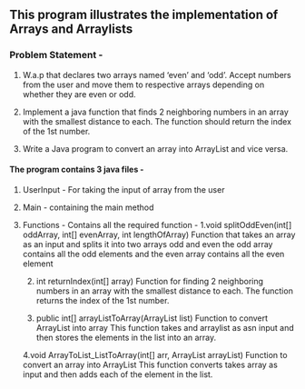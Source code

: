 ## This program illustrates the implementation of Arrays and Arraylists

### Problem Statement - 

1. W.a.p that declares two arrays named ‘even’ and ‘odd’. Accept
numbers from the user and move them to respective arrays depending on
whether they are even or odd.

2. Implement a java function that finds 2 neighboring numbers in an
array with the smallest distance to each. The function should return the
index of the 1st number.

3. Write a Java program to convert an array into ArrayList and vice
versa.

#### The program contains 3 java files -
1. UserInput - For taking the input of array from the user
2. Main - containing the main method
3. Functions - Contains all the required function -
      1.void splitOddEven(int[] oddArray, int[] evenArray, int lengthOfArray)
        Function that takes an array as an input and splits it into two arrays
        odd and even the odd array contains all the odd elements and
        the even array contains all the even element
     
      2. int returnIndex(int[] array)
         Function for finding 2 neighboring numbers in an
         array with the smallest distance to each. The function returns
         the index of the 1st number.
       
      3. public  int[] arrayListToArray(ArrayList<Integer> list)
         Function to convert ArrayList into array 
         This function takes and arraylist as asn input and then stores the elements in the list
         into an array.
         
      4.void ArrayToList_ListToArray(int[] arr, ArrayList<Integer> arrayList)
        Function to convert an array into ArrayList
        This function converts takes array as input and then adds each of 
        the element in the list.
        
